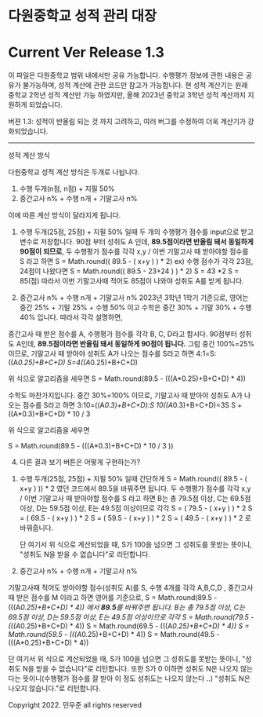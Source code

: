# 다원중학교 성적 관리 대장
# Current Ver Release 1.3

이 파일은 다원중학교 범위 내에서만 공유 가능합니다. 수행평가 정보에 관한 내용은 공유가 불가능하며, 성적 계산에 관한 코드만 참고가 가능합니다.
현 성적 계산기는 원래 중학교 2학년 성적 계산만 가능 하였지만, 올해 2023년 중학교 3학년 성적 계산까지 지원하게 되었습니다.

버젼 1.3: 성적이 반올림 되는 것 까지 고려하고, 여러 버그를 수정하여 더욱 계산기가 강화되었습니다.

<hr>

성적 계산 방식

다원중학교 성적 계산 방식은 두개로 나뉩니다.
  1) 수행 두개(n점, n점) + 지필 50%
  2) 중간고사 n% + 수행 n개 + 기말고사 n%

이에 따른 계산 방식이 달라지게 됩니다.

1. 수행 두개(25점, 25점) + 지필 50% 일때
  두 개의 수행평가 점수를 input으로 받고 변수로 저장합니다.
  90점 부터 성취도 A 인데, **89.5점이라면 반올림 돼서 동일하게 90점이 되므로**, 두 수행평가 점수를 각각 x,y / 이번 기말고사 때 받아야할 점수를 S 라고 하면
  S = Math.round(( 89.5 - ( x+y ) ) * 2)
  ex) 수행 점수가 각각 23점, 24점이 나왔다면
  S = Math.round(( 89.5 - 23+24 ) ) * 2)
  S = 43 *2
  S = 85(점)
  따라서 이번 기말고사때 적어도 85점이 나와야 성취도 A를 받게 됩니다.

2. 중간고사 n% + 수행 n개 + 기말고사 n%
  2023년 3학년 1학기 기준으로, 영어는 중간 25% + 기말 25% + 수행 50% 이고
  수학은 중간 30% + 기말 30% + 수행 40% 입니다. 따라서 각각 설명하면,

  중간고사 때 받은 점수를 A, 수행평가 점수를 각각 B, C, D라고 합시다. 90점부터 성취도 A인데, **89.5점이라면 반올림 돼서 동일하게 90점이 됩니다.**
  그럼 중간 100%=25% 이므로, 기말고사 때 받아야 성취도 A가 나오는 점수를 S라고 하면
  4:1=S:((A*0.25)+B+C+D)
   S=4((A*0.25)+B+C+D)

 위 식으로 알고리즘을 세우면 
 S = Math.round(89.5 - (((A*0.25)+B+C+D) * 4))

수학도 마찬가지입니다.
중간 30%=100% 이므로, 기말고사 때 받아야 성취도 A가 나오는 점수를 S라고 하면
3:10=((A*0.3)+B+C+D):S
10((A*0.3)+B+C+D)=3S
S + ((A*0.3)+B+C+D) * 10 / 3

위 식으로 알고리즘을 세우면

S = Math.round(89.5 - (((A*0.3)+B+C+D) * 10 / 3 ))
  
  
  
4. 다른 결과 보기 버튼은 어떻게 구현하는가?
  1) 수행 두개(25점, 25점) + 지필 50% 일때
    간단하게 S = Math.round(( 89.5 - ( x+y ) )) * 2 였던 코드에서 89.5을 바꿔주면 됩니다. 두 수행평가 점수를 각각 x,y / 이번 기말고사 때 받아야할 점수를 S 라고 하면
    B는 총 79.5점 이상, C는 69.5점 이상, D는 59.5점 이상, E는 49.5점 이상이므로 각각
    S = ( 79.5 - ( x+y ) ) * 2
    S = ( 69.5 - ( x+y ) ) * 2
    S = ( 59.5 - ( x+y ) ) * 2
    S = ( 49.5 - ( x+y ) ) * 2 로 바꿔줍니다.

     단 여기서 위 식으로 계산되었을 때, S가 100을 넘으면 그 성취도를 못받는 뜻이니, "성취도 N을 받을 수 없습니다"로 리턴합니다.
    
  2) 중간고사 n% + 수행 n개 + 기말고사 n%

  기말고사때 적어도 받아야할 점수(성취도 A)를 S, 수행 4개를 각각 A,B,C,D , 중간고사때 받은 점수를 M 이라고 하면
  영어를 기준으로,  S = Math.round(89.5 - (((A*0.25)+B+C+D) * 4)) 에서 **89.5**를 바꿔주면 됩니다.
  B는 총 79.5점 이상, C는 69.5점 이상, D는 59.5점 이상, E는 49.5점 이상이므로 각각
  S = Math.round(79.5 - (((A*0.25)+B+C+D) * 4))
  S = Math.round(69.5 - (((A*0.25)+B+C+D) * 4))
  S = Math.round(59.5 - (((A*0.25)+B+C+D) * 4))
  S = Math.round(49.5 - (((A*0.25)+B+C+D) * 4))
  
  
  단 여기서 위 식으로 계산되었을 때, S가 100을 넘으면 그 성취도를 못받는 뜻이니, "성취도 N을 받을 수 없습니다"로 리턴합니다.
  또한 S가 0 이하면 성취도 N은 나오지 않는다는 뜻이니(수행평가 점수를 잘 받아 이 정도 성취도는 나오지 않는다 ..) "성취도 N은 나오지 않습니다."로 리턴합니다.
    

Copyright 2022. 민우준 all rights reserved
